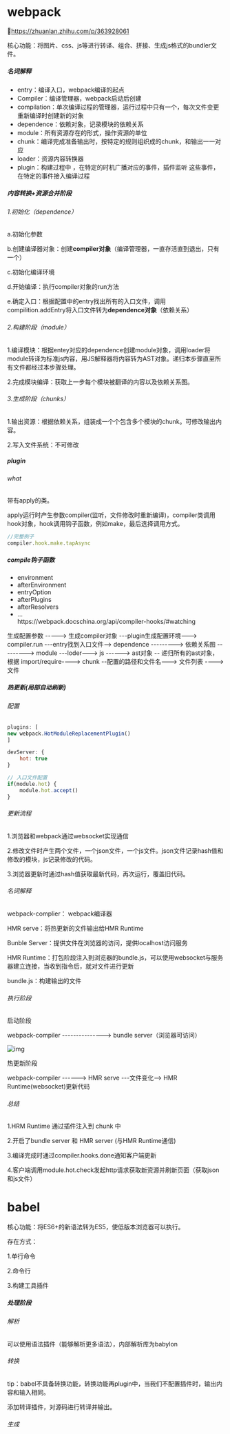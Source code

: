 # webpack

:link:https://zhuanlan.zhihu.com/p/363928061

核心功能：将图片、css、js等进行转译、组合、拼接、生成js格式的bundler文件。

##### 名词解释

<ul>
    <li>entry：编译入口，webpack编译的起点</li>
    <li>Compiler：编译管理器，webpack启动后创建</li>
    <li>compilation：单次编译过程的管理器，运行过程中只有一个，每次文件变更重新编译时创建新的对象</li>
    <li>dependence：依赖对象，记录模块的依赖关系</li>
    <li>module：所有资源存在的形式，操作资源的单位</li>
    <li>chunk：编译完成准备输出时，按特定的规则组织成的chunk，和输出一一对应</li>
    <li>loader：资源内容转换器</li>
    <li>plugin：构建过程中 ，在特定的时机广播对应的事件，插件监听 这些事件，在特定的事件接入编译过程</li>
</ul>

##### 内容转换+资源合并阶段

###### 1.初始化（dependence）

a.初始化参数

b.创建编译器对象：创建<b>compiler对象</b>（编译管理器，一直存活直到退出，只有一个）

c.初始化编译环境

d.开始编译：执行compiler对象的run方法

e.确定入口：根据配置中的entry找出所有的入口文件，调用compilition.addEntry将入口文件转为<b>dependence对象</b>（依赖关系）

###### 2.构建阶段（module）

1.编译模块：根据entey对应的dependence创建module对象，调用loader将module转译为标准js内容，用JS解释器将内容转为AST对象。递归本步骤直至所有文件都经过本步骤处理。

2.完成模块编译：获取上一步每个模块被翻译的内容以及依赖关系图。

###### 3.生成阶段（chunks）

1.输出资源：根据依赖关系，组装成一个个包含多个模块的chunk。可修改输出内容。

2.写入文件系统：不可修改

##### plugin

###### what

带有apply的类。

apply运行时产生参数compiler(监听，文件修改时重新编译)，compiler类调用hook对象，hook调用钩子函数，例如make，最后选择调用方式。

````js
//完整例子
compiler.hook.make.tapAsync
````

<h5>
    compile钩子函数
</h5>
<ul>
    <li>environment</li>
    <li>afterEnvironment</li>
    <li>entryOption</li>
    <li>afterPlugins</li>
    <li>afterResolvers</li>
    <li>...</li>
    <a>https://webpack.docschina.org/api/compiler-hooks/#watching</a>
</ul>



生成配置参数 -----> 生成compiler对象 ---plugin生成配置环境---> compiler.run ---entry找到入口文件--> dependence --------->   依赖关系图 ---------> module ---loder---> js ------> ast对象 -- 递归所有的ast对象，根据 import/require----> chunk --配置的路径和文件名---> 文件列表 ----> 文件  



##### 热更新(局部自动刷新)

###### 配置

```js
plugins: [
new webpack.HotModuleReplacementPlugin()
]
```

```js
devServer: {
    hot: true
}
```

```js
// 入口文件配置
if(module.hot) {
    module.hot.accept()
}
```

###### 更新流程

1.浏览器和webpack通过websocket实现通信

2.修改文件时产生两个文件，一个json文件，一个js文件。json文件记录hash值和修改的模块，js记录修改的代码。

3.浏览器更新时通过hash值获取最新代码，再次运行，覆盖旧代码。

###### 名词解释

webpack-complier： webpack编译器

HMR serve：将热更新的文件输出给HMR Runtime

Bunble Server：提供文件在浏览器的访问，提供localhost访问服务

HMR Runtime：打包阶段注入到浏览器的bundle.js，可以使用websocket与服务器建立连接，当收到指令后，就对文件进行更新

bundle.js：构建输出的文件

###### 执行阶段

启动阶段

webpack-compiler ---------------> bundle server（浏览器可访问）

![img](https://p3-juejin.byteimg.com/tos-cn-i-k3u1fbpfcp/0a4f10eb6de943b88f7a3313d8aa5795~tplv-k3u1fbpfcp-watermark.awebp)

热更新阶段

webpack-compiler ------> HMR serve ---文件变化--> HMR Runtime(websocket)更新代码

###### 总结

1.HRM Runtime 通过插件注入到 chunk 中

2.开启了bundle server 和 HMR server (与HMR Runtime通信)

3.编译完成时通过compiler.hooks.done通知客户端更新

4.客户端调用module.hot.check发起http请求获取新资源并刷新页面（获取json和js文件）



# babel

核心功能：将ES6+的新语法转为ES5，使低版本浏览器可以执行。

存在方式：

1.单行命令

2.命令行

3.构建工具插件

##### 处理阶段

###### 解析

可以使用语法插件（能够解析更多语法），内部解析库为babylon

###### 转换

tip：babel不具备转换功能，转换功能再plugin中，当我们不配置插件时，输出内容和输入相同。

添加转译插件，对源码进行转译并输出。

###### 生成

